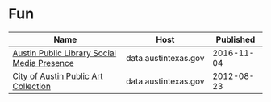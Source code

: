# Fun

Name | Host | Published
---- | ---- | ---------
[Austin Public Library Social Media Presence](../datasets/qunj-fzvx.md) | data.austintexas.gov | 2016-11-04
[City of Austin Public Art Collection](../datasets/yqxj-7evp.md) | data.austintexas.gov | 2012-08-23

